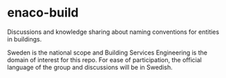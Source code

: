 # enaco-build
Discussions and knowledge sharing about naming conventions for entities in buildings.

Sweden is the national scope and Building Services Engineering is the domain of interest for this repo. For ease of participation, the official language of the group and discussions will be in Swedish.
